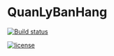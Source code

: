 # QuanLyBanHang

 [![Build status](https://ci.appveyor.com/api/projects/status/80dt8i8rjwb23ulh?svg=true)](https://ci.appveyor.com/project/trungngotdt/quanlybanhang)

[![license](https://img.shields.io/github/license/trungngotdt/QuanLyBanHang.svg)](https://github.com/trungngotdt/QuanLyBanHang)
